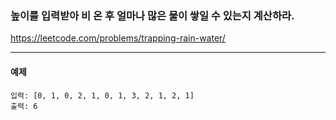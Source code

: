 ### 높이를 입력받아 비 온 후 얼마나 많은 물이 쌓일 수 있는지 계산하라.
https://leetcode.com/problems/trapping-rain-water/
***

#### 예제 
```commandline
입력: [0, 1, 0, 2, 1, 0, 1, 3, 2, 1, 2, 1]
출력: 6
```